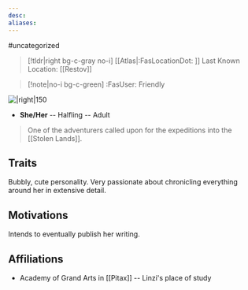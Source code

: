 ```yaml
---
desc: 
aliases:
---
```

#uncategorized
>[!tldr|right bg-c-gray no-i] [[Atlas|:FasLocationDot: ]] Last Known Location: [[Restov]]

>[!note|no-i bg-c-green] :FasUser: Friendly

![|right|150](linzi.png)

- **She/Her** -- Halfling -- Adult

>One of the adventurers called upon for the expeditions into the [[Stolen Lands]].

## Traits
Bubbly, cute personality. Very passionate about chronicling everything around her in extensive detail.

## Motivations
Intends to eventually publish her writing.

## Affiliations
- Academy of Grand Arts in [[Pitax]] -- Linzi's place of study
